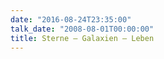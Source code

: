 ```yaml
---
date: "2016-08-24T23:35:00"
talk_date: "2008-08-01T00:00:00"
title: Sterne – Galaxien – Leben
---
```

